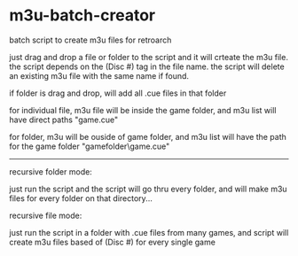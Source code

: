 # m3u-batch-creator
batch script to create m3u files for retroarch

just drag and drop a file or folder to the script and it will crteate the m3u file. the script depends on the (Disc #) tag in the file name. the script will delete an existing m3u file with the same name if found.

if folder is drag and drop, will add all .cue files in that folder

for individual file, m3u file will be inside the game folder, and m3u list will have direct paths  "game.cue" 

for folder, m3u will be ouside of game folder, and m3u list will have the path for the game folder "gamefolder\game.cue"

------------------------
recursive folder mode:

just run the script and the script will go thru every folder, and will make m3u files for every folder on that directory...

recursive file mode:

just run the script in a folder with .cue files from many games, and script will create m3u files based of (Disc #) for every single game





